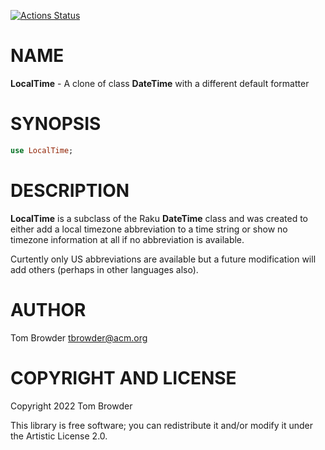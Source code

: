 [![Actions Status](https://github.com/tbrowder/LocalTime/actions/workflows/test.yml/badge.svg)](https://github.com/tbrowder/LocalTime/actions)

NAME
====

**LocalTime** - A clone of class **DateTime** with a different default formatter

SYNOPSIS
========

```raku
use LocalTime;
```

DESCRIPTION
===========

**LocalTime** is a subclass of the Raku **DateTime** class and was created to either add a local timezone abbreviation to a time string or show no timezone information at all if no abbreviation is available.

Curtently only US abbreviations are available but a future modification will add others (perhaps in other languages also).

AUTHOR
======

Tom Browder <tbrowder@acm.org>

COPYRIGHT AND LICENSE
=====================

Copyright 2022 Tom Browder

This library is free software; you can redistribute it and/or modify it under the Artistic License 2.0.

